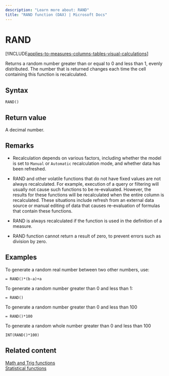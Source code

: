 ```yaml
---
description: "Learn more about: RAND"
title: "RAND function (DAX) | Microsoft Docs"
---
```

# RAND

[!INCLUDE[applies-to-measures-columns-tables-visual-calculations](includes/applies-to-measures-columns-tables-visual-calculations.md)]

Returns a random number greater than or equal to 0 and less than 1, evenly distributed. The number that is returned changes each time the cell containing this function is recalculated.  
  
## Syntax  
  
```dax
RAND()  
```
  
## Return value

A decimal number.  
  
## Remarks

- Recalculation depends on various factors, including whether the model is set to `Manual` or `Automatic` recalculation mode, and whether data has been refreshed.
  
- RAND and other volatile functions that do not have fixed values are not always recalculated. For example, execution of a query or filtering will usually not cause such functions to be re-evaluated. However, the results for these functions will be recalculated when the entire column is recalculated. These situations include refresh from an external data source or manual editing of data that causes re-evaluation of formulas that contain these functions.  
  
- RAND is always recalculated if the function is used in the definition of a measure.  
  
- RAND function cannot return a result of zero, to prevent errors such as division by zero.  
  
## Examples

To generate a random real number between two other numbers, use:  
  
```dax
= RAND()*(b-a)+a

```

To generate a random number greater than 0 and less than 1:

```dax
= RAND()

```

To generate a random number greater than 0 and less than 100

```dax
= RAND()*100

```

To generate a random whole number greater than 0 and less than 100

```dax
INT(RAND()*100)

```

## Related content

[Math and Trig functions](math-and-trig-functions-dax.md)  
[Statistical functions](statistical-functions-dax.md)  
  
